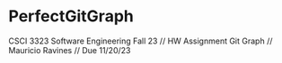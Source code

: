# PerfectGitGraph
CSCI 3323 Software Engineering Fall 23 // HW Assignment Git Graph // Mauricio Ravines // Due 11/20/23

<!--3rd commit reference 0>
<!--4th commit reference 3>
<!--7th commit reference 4>